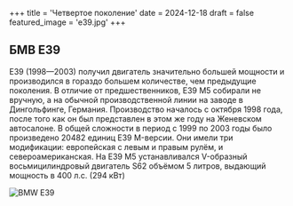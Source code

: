 +++
title = 'Четвертое поколение'
date = 2024-12-18
draft = false
featured_image = 'e39.jpg'
+++
## БМВ Е39

E39 (1998—2003) получил двигатель значительно большей мощности и производился в гораздо большем количестве, чем предыдущие поколения. В отличие от предшественников, E39 M5 собирали не вручную, а на обычной производственной линии на заводе в Дингольфинге, Германия. Производство началось с октября 1998 года, после того как он был представлен в этом же году на Женевском автосалоне. В общей сложности в период с 1999 по 2003 годы было произведено 20482 единиц E39 M-версии. Они имели три модификации: европейская с левым и правым рулём, и североамериканская. На E39 M5 устанавливался V-образный восьмицилиндровый двигатель S62 объёмом 5 литров, выдающий мощность в 400 л.с. (294 кВт)

![BMW E39](https://upload.wikimedia.org/wikipedia/commons/thumb/4/4f/BMW_E39_front_20081125.jpg/1280px-BMW_E39_front_20081125.jpg)